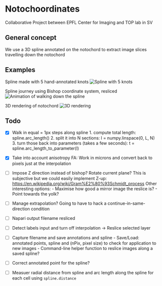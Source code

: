 # Notochoordinates

Collaborative Project between EPFL Center for Imaging and TOP lab in SV

## General concept
We use a 3D spline annotated on the notochord to extract image slices travelling down the notochord

## Examples
Spline made with 5 hand-annotated knots
![Spline with 5 knots](spline.jpg)

Spline journey using Bishop coordinate system, resliced
![Animation of walking down the spline](splineWalk.gif)

3D rendering of notochord
![3D rendering](3Drendering.jpg)

## Todo
 - [x] Walk in equal = 1px steps along spline
        1. compute total length: spline.arc_length()
        2. split it into N sections: l = numpy.linspace(0, L, N)
        3. turn those back into parameters (takes a few seconds): t = spline.arc_length_to_parameter(l)

 - [x] Take into account anisotropy
        FA: Work in microns and convert back to pixels just at the interpolation

 - [ ] Impose Z direction instead of bishop?
        Rotate current plane?
        This is subjective but we could easily implement Z-up: https://en.wikipedia.org/wiki/Gram%E2%80%93Schmidt_process
        Other interesting options:
          - Maximise how good a mirror image the reslice is?
          - Point towards the yolk?

 - [ ] Manage extrapolation?
        Going to have to hack a continue-in-same-direction condition

 - [ ] Napari output filename resliced

 - [ ] Detect labels input and turn off interpolation → Reslice selected layer

 - [ ] Capture filename and save annotations and spline
       - Save/Load: annotated points, spline and (nPix, pixel size) to check for application to new images
       - Command-line helper function to reslice images along a saved spline?

 - [ ] Correct annotated point for the spline?

 - [ ] Measuer radial distance from spline and arc length along the spline for each cell using `spline.distance`
